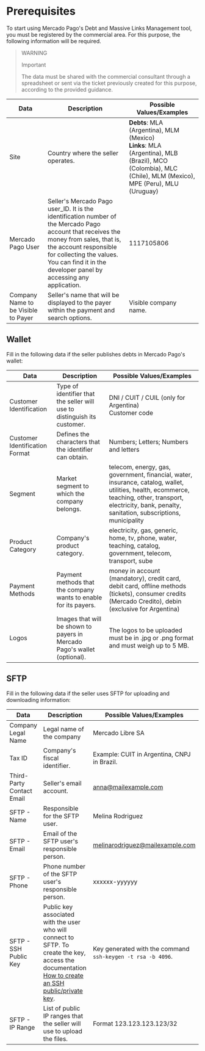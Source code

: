 # Prerequisites

To start using Mercado Pago's Debt and Massive Links Management tool, you must be registered by the commercial area. For this purpose, the following information will be required.

> WARNING
>
> Important
>
> The data must be shared with the commercial consultant through a spreadsheet or sent via the ticket previously created for this purpose, according to the provided guidance.

| Data                             | Description                                                                                                                                                      | Possible Values/Examples                                                                                           |
|----------------------------------|------------------------------------------------------------------------------------------------------------------------------------------------------------------|---------------------------------------------------------------------------------------------------------------------|
| Site                         | Country where the seller operates.                                                                                                                                    | **Debts**: MLA (Argentina), MLM (Mexico) <br> **Links**: MLA (Argentina), MLB (Brazil), MCO (Colombia), MLC (Chile), MLM (Mexico), MPE (Peru), MLU (Uruguay)        |
| Mercado Pago User         | Seller's Mercado Pago user_ID. It is the identification number of the Mercado Pago account that receives the money from sales, that is, the account responsible for collecting the values. You can find it in the developer panel by accessing any application. | 1117105806                                                                                                                                                            |
| Company Name to be Visible to Payer | Seller's name that will be displayed to the payer within the payment and search options.                                                        | Visible company name.                                                                                      |

## Wallet 

Fill in the following data if the seller publishes debts in Mercado Pago's wallet:

| Data                        | Description                                                                                                         | Possible Values/Examples                                                                                                    |
|-----------------------------|---------------------------------------------------------------------------------------------------------------------|------------------------------------------------------------------------------------------------------------------------------|
| Customer Identification  | Type of identifier that the seller will use to distinguish its customer.                                      | DNI / CUIT / CUIL (only for Argentina) <br> Customer code                                                                         |
| Customer Identification Format | Defines the characters that the identifier can obtain.                                                          | Numbers; Letters; Numbers and letters                                                                                            |
| Segment                     | Market segment to which the company belongs.                                                                   | telecom, energy, gas, government, financial, water, insurance, catalog, wallet, utilities, health, ecommerce, teaching, other, transport, electricity, bank, penalty, sanitation, subscriptions, municipality |
| Product Category            | Company's product category.                                                                                      | electricity, gas, generic, home, tv, phone, water, teaching, catalog, government, telecom, transport, sube                     |
| Payment Methods      | Payment methods that the company wants to enable for its payers.                                                                              | money in account (mandatory), credit card, debit card, offline methods (tickets), consumer credits (Mercado Credito), debin (exclusive for Argentina)                     |
| Logos                       | Images that will be shown to payers in Mercado Pago's wallet (optional).                        | The logos to be uploaded must be in .jpg or .png format and must weigh up to 5 MB.  |

## SFTP

Fill in the following data if the seller uses SFTP for uploading and downloading information:

| Data                        | Description                                                                                   | Possible Values/Examples                                                                                                    |
|-----------------------------|-----------------------------------------------------------------------------------------------|------------------------------------------------------------------------------------------------------------------------------|
| Company Legal Name        | Legal name of the company                                                                                         | Mercado Libre SA                                                                                                                       |
| Tax ID                      | Company's fiscal identifier.                                                                                         | Example: CUIT in Argentina, CNPJ in Brazil.                                                                                                                        |
| Third-Party Contact Email    | Seller's email account.                                                               | anna@mailexample.com                                                                                                                        |
| SFTP - Name               | Responsible for the SFTP user.                                                                | Melina Rodriguez                                                                                                                         |
| SFTP - Email                | Email of the SFTP user's responsible person.                                                       | melinarodriguez@mailexample.com                                                                                                                         |
| SFTP - Phone             | Phone number of the SFTP user's responsible person.                                                    |   xxxxxx-yyyyyy                                                                                                                        |
| SFTP - SSH Public Key    | Public key associated with the user who will connect to SFTP. To create the key, access the documentation [How to create an SSH public/private key](/developers/en/docs/links-and-debts/public-and-private-key). | Key generated with the command `ssh-keygen -t rsa -b 4096`.                                                                |
| SFTP - IP Range             | List of public IP ranges that the seller will use to upload the files.                        | Format 123.123.123.123/32                                                                                                  |